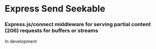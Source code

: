 # Express Send Seekable

### Express.js/connect middleware for serving partial content (206) requests for buffers or streams

In development
